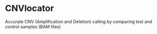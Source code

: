 # CNVlocator
Accurate CNV (Amplification and Deletion) calling by comparing test and control samples (BAM files)
